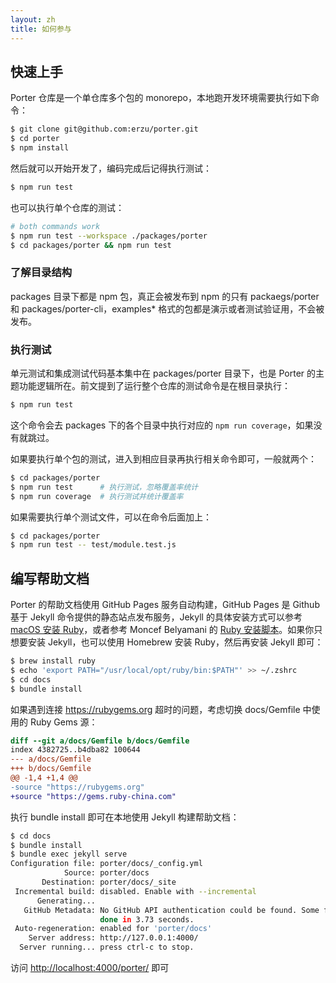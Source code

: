 ```yaml
---
layout: zh
title: 如何参与
---
```


## 快速上手

Porter 仓库是一个单仓库多个包的 monorepo，本地跑开发环境需要执行如下命令：

```bash
$ git clone git@github.com:erzu/porter.git
$ cd porter
$ npm install
```

然后就可以开始开发了，编码完成后记得执行测试：

```bash
$ npm run test
```

也可以执行单个仓库的测试：

```bash
# both commands work
$ npm run test --workspace ./packages/porter
$ cd packages/porter && npm run test
```

### 了解目录结构

packages 目录下都是 npm 包，真正会被发布到 npm 的只有 packaegs/porter 和 packages/porter-cli，examples* 格式的包都是演示或者测试验证用，不会被发布。

### 执行测试

单元测试和集成测试代码基本集中在 packages/porter 目录下，也是 Porter 的主题功能逻辑所在。前文提到了运行整个仓库的测试命令是在根目录执行：

```bash
$ npm run test
```

这个命令会去 packages 下的各个目录中执行对应的 `npm run coverage`，如果没有就跳过。

如果要执行单个包的测试，进入到相应目录再执行相关命令即可，一般就两个：

```bash
$ cd packages/porter
$ npm run test      # 执行测试，忽略覆盖率统计
$ npm run coverage  # 执行测试并统计覆盖率
```

如果需要执行单个测试文件，可以在命令后面加上：

```bash
$ cd packages/porter
$ npm run test -- test/module.test.js
```

## 编写帮助文档

Porter 的帮助文档使用 GitHub Pages 服务自动构建，GitHub Pages 是 Github 基于 Jekyll 命令提供的静态站点发布服务，Jekyll 的具体安装方式可以参考 [macOS 安装 Ruby](https://mac.install.guide/ruby/index.html)，或者参考 Moncef Belyamani 的 [Ruby 安装脚本](https://www.moncefbelyamani.com/ruby-script/)。如果你只想要安装 Jekyll，也可以使用 Homebrew 安装 Ruby，然后再安装 Jekyll 即可：

```bash
$ brew install ruby
$ echo 'export PATH="/usr/local/opt/ruby/bin:$PATH"' >> ~/.zshrc
$ cd docs
$ bundle install
```

如果遇到连接 https://rubygems.org 超时的问题，考虑切换 docs/Gemfile 中使用的 Ruby Gems 源：

```diff
diff --git a/docs/Gemfile b/docs/Gemfile
index 4382725..b4dba82 100644
--- a/docs/Gemfile
+++ b/docs/Gemfile
@@ -1,4 +1,4 @@
-source "https://rubygems.org"
+source "https://gems.ruby-china.com"
```

执行 bundle install 即可在本地使用 Jekyll 构建帮助文档：

```bash
$ cd docs
$ bundle install
$ bundle exec jekyll serve
Configuration file: porter/docs/_config.yml
            Source: porter/docs
       Destination: porter/docs/_site
 Incremental build: disabled. Enable with --incremental
      Generating...
   GitHub Metadata: No GitHub API authentication could be found. Some fields may be missing or have incorrect data.
                    done in 3.73 seconds.
 Auto-regeneration: enabled for 'porter/docs'
    Server address: http://127.0.0.1:4000/
  Server running... press ctrl-c to stop.
```

访问 <http://localhost:4000/porter/> 即可
